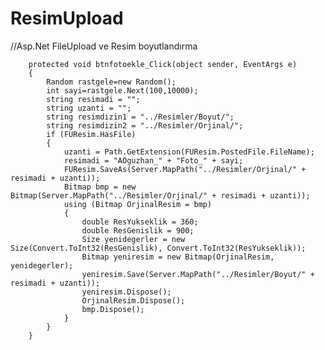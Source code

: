 ResimUpload
===========

//Asp.Net FileUpload ve Resim boyutlandırma

        protected void btnfotoekle_Click(object sender, EventArgs e)
        {
            Random rastgele=new Random();
            int sayi=rastgele.Next(100,10000);
            string resimadi = "";
            string uzanti = "";
            string resimdizin1 = "../Resimler/Boyut/";
            string resimdizin2 = "../Resimler/Orjinal/";
            if (FUResim.HasFile)
            {
                uzanti = Path.GetExtension(FUResim.PostedFile.FileName);
                resimadi = "AOguzhan_" + "Foto_" + sayi;
                FUResim.SaveAs(Server.MapPath("../Resimler/Orjinal/" + resimadi + uzanti));
                Bitmap bmp = new Bitmap(Server.MapPath("../Resimler/Orjinal/" + resimadi + uzanti));
                using (Bitmap OrjinalResim = bmp)
                {
                    double ResYukseklik = 360;
                    double ResGenislik = 900;
                    Size yenidegerler = new Size(Convert.ToInt32(ResGenislik), Convert.ToInt32(ResYukseklik));
                    Bitmap yeniresim = new Bitmap(OrjinalResim, yenidegerler);
                    yeniresim.Save(Server.MapPath("../Resimler/Boyut/" + resimadi + uzanti));
                    yeniresim.Dispose();
                    OrjinalResim.Dispose();
                    bmp.Dispose();
                }
            }
        }
